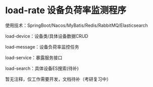 # load-rate 设备负荷率监测程序

使用技术：SpringBoot/Nacos/MyBatis/Redis/RabbitMQ/Elasticsearch

load-device：设备类/具体设备数据CRUD

load-message：设备负荷率监控任务

load-service：暴露服务接口

load-search：具体设备ES搜索(待补)

暂无注释，仅工作需要开发，文档待补（考研复习中）
